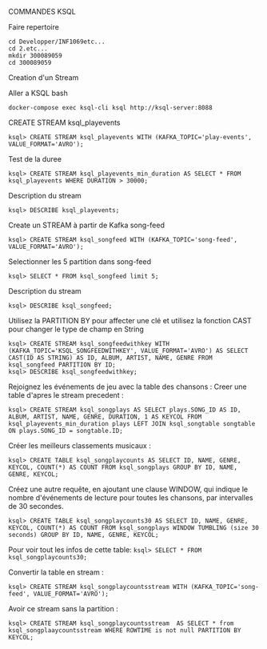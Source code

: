  COMMANDES KSQL
 
 Faire repertoire
 
 ```
 cd Developper/INF1069etc...
 cd 2.etc...
 mkdir 300089059
 cd 300089059
 ```
 
 Creation d'un Stream
 
 Aller a KSQL bash
 
 ```docker-compose exec ksql-cli ksql http://ksql-server:8088```
 
CREATE STREAM ksql_playevents
```
ksql> CREATE STREAM ksql_playevents WITH (KAFKA_TOPIC='play-events', VALUE_FORMAT='AVRO');
```

Test de la duree
``` 
ksql> CREATE STREAM ksql_playevents_min_duration AS SELECT * FROM ksql_playevents WHERE DURATION > 30000;
```
Description du stream

``` ksql> DESCRIBE ksql_playevents; ```

Create un STREAM à partir de Kafka song-feed
``` 
ksql> CREATE STREAM ksql_songfeed WITH (KAFKA_TOPIC='song-feed', VALUE_FORMAT='AVRO'); 
```
Selectionner les 5 partition dans song-feed
``` 
ksql> SELECT * FROM ksql_songfeed limit 5; 
```
Description du stream
```
ksql> DESCRIBE ksql_songfeed; 
```
Utilisez la PARTITION BY pour affecter une clé et utilisez la fonction CAST pour changer le type de champ en String
``` 
ksql> CREATE STREAM ksql_songfeedwithkey WITH (KAFKA_TOPIC='KSQL_SONGFEEDWITHKEY', VALUE_FORMAT='AVRO') AS SELECT CAST(ID AS STRING) AS ID, ALBUM, ARTIST, NAME, GENRE FROM ksql_songfeed PARTITION BY ID; 
ksql> DESCRIBE ksql_songfeedwithkey;
```
Rejoignez les événements de jeu avec la table des chansons :
Creer une table d'apres le stream precedent :
```
ksql> CREATE STREAM ksql_songplays AS SELECT plays.SONG_ID AS ID, ALBUM, ARTIST, NAME, GENRE, DURATION, 1 AS KEYCOL FROM ksql_playevents_min_duration plays LEFT JOIN ksql_songtable songtable ON plays.SONG_ID = songtable.ID;
```
Créer les meilleurs classements musicaux :

``` 
ksql> CREATE TABLE ksql_songplaycounts AS SELECT ID, NAME, GENRE, KEYCOL, COUNT(*) AS COUNT FROM ksql_songplays GROUP BY ID, NAME, GENRE, KEYCOL;
```
Créez une autre requête, en ajoutant une clause WINDOW, qui indique le nombre d'événements de lecture pour toutes les chansons, par intervalles de 30 secondes.

``` ksql> CREATE TABLE ksql_songplaycounts30 AS SELECT ID, NAME, GENRE, KEYCOL, COUNT(*) AS COUNT FROM ksql_songplays WINDOW TUMBLING (size 30 seconds) GROUP BY ID, NAME, GENRE, KEYCOL; ```

Pour voir tout les infos de cette table:
``` ksql> SELECT * FROM ksql_songplaycounts30; ```

Convertir la table en stream :
``` 
ksql> CREATE STREAM ksql_songplaycountsstream WITH (KAFKA_TOPIC='song-feed', VALUE_FORMAT='AVRO');
```
Avoir ce stream sans la partition :

``` 
ksql> CREATE STREAM ksql_songplaycountsstream  AS SELECT * from ksql_songplaaycountsstream WHERE ROWTIME is not null PARTITION BY KEYCOL; 
```
